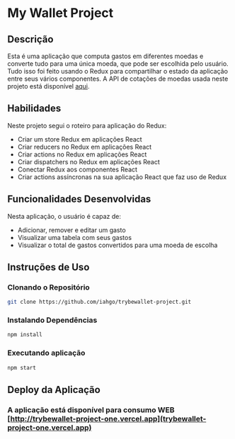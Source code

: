 # My Wallet Project

## Descrição

Esta é uma aplicação que computa gastos em diferentes moedas e converte tudo para uma única moeda, que pode ser escolhida pelo usuário. Tudo isso foi feito usando o Redux para compartilhar o estado da aplicação entre seus vários componentes. A API de cotações de moedas usada neste projeto está disponível [aqui](https://economia.awesomeapi.com.br/).

## Habilidades

Neste projeto segui o roteiro para aplicação do Redux:

- Criar um store Redux em aplicações React
- Criar reducers no Redux em aplicações React
- Criar actions no Redux em aplicações React
- Criar dispatchers no Redux em aplicações React
- Conectar Redux aos componentes React
- Criar actions assíncronas na sua aplicação React que faz uso de Redux

## Funcionalidades Desenvolvidas

Nesta aplicação, o usuário é capaz de:

- Adicionar, remover e editar um gasto
- Visualizar uma tabela com seus gastos
- Visualizar o total de gastos convertidos para uma moeda de escolha

## Instruções de Uso

### Clonando o Repositório

```bash
git clone https://github.com/iahgo/trybewallet-project.git
```

### Instalando Dependências

``` bash
npm install
``` 
### Executando aplicação

  ``` bash
  npm start
  ```

## Deploy da Aplicação

### A aplicação está disponível para consumo WEB [http://trybewallet-project-one.vercel.app](trybewallet-project-one.vercel.app)  

